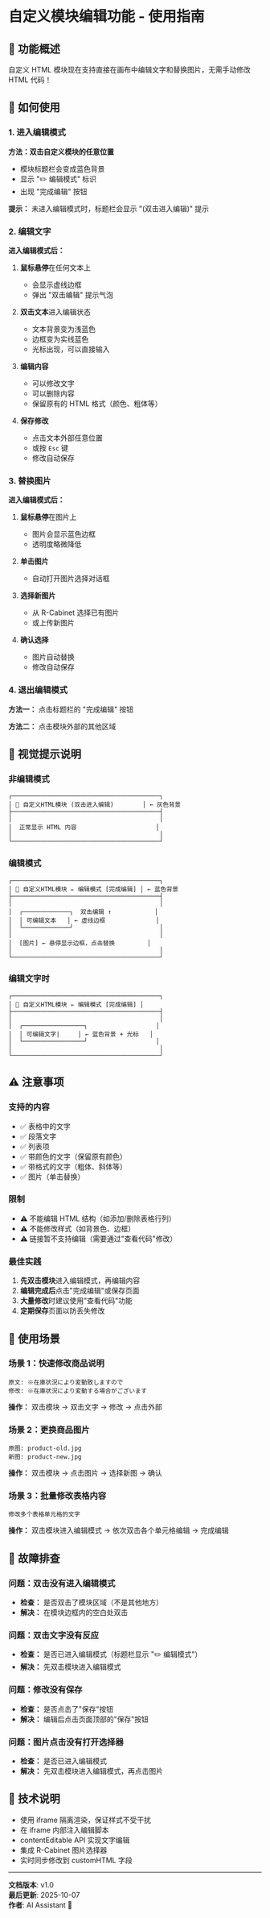 # 自定义模块编辑功能 - 使用指南

## 📖 功能概述

自定义 HTML 模块现在支持直接在画布中编辑文字和替换图片，无需手动修改 HTML 代码！

## 🎯 如何使用

### 1. 进入编辑模式

**方法：双击自定义模块的任意位置**

- 模块标题栏会变成蓝色背景
- 显示 "✏️ 编辑模式" 标识
- 出现 "完成编辑" 按钮

**提示：** 未进入编辑模式时，标题栏会显示 "(双击进入编辑)" 提示

### 2. 编辑文字

**进入编辑模式后：**

1. **鼠标悬停**在任何文本上
   - 会显示虚线边框
   - 弹出 "双击编辑" 提示气泡

2. **双击文本**进入编辑状态
   - 文本背景变为浅蓝色
   - 边框变为实线蓝色
   - 光标出现，可以直接输入

3. **编辑内容**
   - 可以修改文字
   - 可以删除内容
   - 保留原有的 HTML 格式（颜色、粗体等）

4. **保存修改**
   - 点击文本外部任意位置
   - 或按 `Esc` 键
   - 修改自动保存

### 3. 替换图片

**进入编辑模式后：**

1. **鼠标悬停**在图片上
   - 图片会显示蓝色边框
   - 透明度略微降低

2. **单击图片**
   - 自动打开图片选择对话框

3. **选择新图片**
   - 从 R-Cabinet 选择已有图片
   - 或上传新图片

4. **确认选择**
   - 图片自动替换
   - 修改自动保存

### 4. 退出编辑模式

**方法一：** 点击标题栏的 "完成编辑" 按钮

**方法二：** 点击模块外部的其他区域

## 🎨 视觉提示说明

### 非编辑模式
```
┌─────────────────────────────────────────┐
│ 🎨 自定义HTML模块 (双击进入编辑)        │ ← 灰色背景
├─────────────────────────────────────────┤
│                                         │
│  正常显示 HTML 内容                      │
│                                         │
└─────────────────────────────────────────┘
```

### 编辑模式
```
┌─────────────────────────────────────────┐
│ 🎨 自定义HTML模块 ✏️ 编辑模式 [完成编辑] │ ← 蓝色背景
├─────────────────────────────────────────┤
│                                         │
│  ┌─────────────┐  双击编辑 ↑            │
│  │ 可编辑文本   │ ← 虚线边框              │
│  └─────────────┘                        │
│                                         │
│  [图片] ← 悬停显示边框，点击替换         │
│                                         │
└─────────────────────────────────────────┘
```

### 编辑文字时
```
┌─────────────────────────────────────────┐
│ 🎨 自定义HTML模块 ✏️ 编辑模式 [完成编辑] │
├─────────────────────────────────────────┤
│                                         │
│  ┌─────────────────┐                   │
│  │ 可编辑文字|     │ ← 蓝色背景 + 光标   │
│  └─────────────────┘                   │
│                                         │
└─────────────────────────────────────────┘
```

## ⚠️ 注意事项

### 支持的内容
- ✅ 表格中的文字
- ✅ 段落文字
- ✅ 列表项
- ✅ 带颜色的文字（保留原有颜色）
- ✅ 带格式的文字（粗体、斜体等）
- ✅ 图片（单击替换）

### 限制
- ⚠️ 不能编辑 HTML 结构（如添加/删除表格行列）
- ⚠️ 不能修改样式（如背景色、边框）
- ⚠️ 链接暂不支持编辑（需要通过"查看代码"修改）

### 最佳实践
1. **先双击模块**进入编辑模式，再编辑内容
2. **编辑完成后**点击"完成编辑"或保存页面
3. **大量修改**时建议使用"查看代码"功能
4. **定期保存**页面以防丢失修改

## 🚀 使用场景

### 场景 1：快速修改商品说明
```
原文: ※在庫状況により変動致しますので
修改: ※在庫状況により変動する場合がございます
```
**操作：** 双击模块 → 双击文字 → 修改 → 点击外部

### 场景 2：更换商品图片
```
原图: product-old.jpg
新图: product-new.jpg
```
**操作：** 双击模块 → 点击图片 → 选择新图 → 确认

### 场景 3：批量修改表格内容
```
修改多个表格单元格的文字
```
**操作：** 双击模块进入编辑模式 → 依次双击各个单元格编辑 → 完成编辑

## 🔧 故障排查

### 问题：双击没有进入编辑模式
- **检查：** 是否双击了模块区域（不是其他地方）
- **解决：** 在模块边框内的空白处双击

### 问题：双击文字没有反应
- **检查：** 是否已进入编辑模式（标题栏显示 "✏️ 编辑模式"）
- **解决：** 先双击模块进入编辑模式

### 问题：修改没有保存
- **检查：** 是否点击了"保存"按钮
- **解决：** 编辑后点击页面顶部的"保存"按钮

### 问题：图片点击没有打开选择器
- **检查：** 是否已进入编辑模式
- **解决：** 先双击模块进入编辑模式，再点击图片

## 📝 技术说明

- 使用 iframe 隔离渲染，保证样式不受干扰
- 在 iframe 内部注入编辑脚本
- contentEditable API 实现文字编辑
- 集成 R-Cabinet 图片选择器
- 实时同步修改到 customHTML 字段

---

**文档版本**: v1.0  
**最后更新**: 2025-10-07  
**作者**: AI Assistant 🤖

